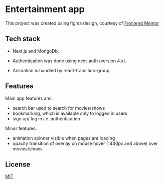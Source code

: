 # Entertainment app

This project was created using figma design, courtesy of [Frontend Mentor](https://www.frontendmentor.io/challenges/entertainment-web-app-J-UhgAW1X)

## Tech stack

* Next.js and MongoDb.

* Authentication was done using next-auth (version 4.x).
* Animation is handled by react-transition-group.

## Features

Main app features are:

* search bar used to search for movies/shows
* bookmarking, which is available only to logged in users
* sign up/ log in i.e. authentication

Minor features:

* animation spinner visible when pages are loading
* opacity transition of overlay on mouse hover (1440px and above) over movies/shows

## License
[MIT](https://choosealicense.com/licenses/mit/)